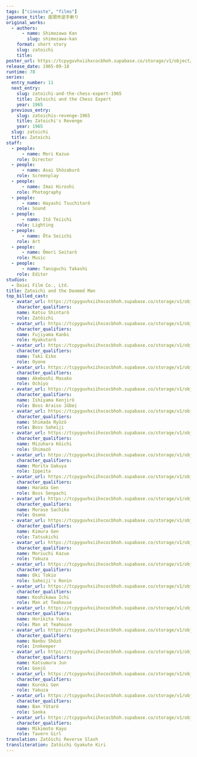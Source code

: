 ```yaml
---
tags: ["cineaste", "films"]
japanese_title: 座頭市逆手斬り
original_works:
  - authors:
      - name: Shimozawa Kan
        slug: shimozawa-kan
    format: short story
    slug: zatoichi
    title:
poster_url: https://tcpyguvhxiihxcocbhoh.supabase.co/storage/v1/object/public/godzilla-cineaste-public/content/films/zatoichi-and-the-doomed-man-1965/posters/zatoichi-and-the-doomed-man-1965.jpg
release_date: 1965-09-18
runtime: 78
series:
  entry_number: 11
  next_entry:
    slug: zatoichi-and-the-chess-expert-1965
    title: Zatoichi and the Chess Expert
    year: 1965
  previous_entry:
    slug: zatoichis-revenge-1965
    title: Zatoichi's Revenge
    year: 1965
  slug: zatoichi
  title: Zatoichi
staff:
  - people:
      - name: Mori Kazuo
    role: Director
  - people:
      - name: Asai Shôzaburô
    role: Screenplay
  - people:
      - name: Imai Hiroshi
    role: Photography
  - people:
      - name: Hayashi Tsuchitarô
    role: Sound
  - people:
      - name: Itô Teiichi
    role: Lighting
  - people:
      - name: Ôta Seiichi
    role: Art
  - people:
      - name: Ômori Seitarô
    role: Music
  - people:
      - name: Taniguchi Takashi
    role: Editor
studios:
  - Daiei Film Co., Ltd.
title: Zatoichi and the Doomed Man
top_billed_cast:
  - avatar_url: https://tcpyguvhxiihxcocbhoh.supabase.co/storage/v1/object/public/godzilla-cineaste-public/content/films/zatoichi-and-the-doomed-man-1965/cast-avatars/shintaro-katsu-0.jpg
    character_qualifiers:
    name: Katsu Shintarô
    role: Zatôichi
  - avatar_url: https://tcpyguvhxiihxcocbhoh.supabase.co/storage/v1/object/public/godzilla-cineaste-public/content/films/zatoichi-and-the-doomed-man-1965/cast-avatars/kanbi-fujiyama-0.jpg
    character_qualifiers:
    name: Fujiyama Kanbi
    role: Hyakutarô
  - avatar_url: https://tcpyguvhxiihxcocbhoh.supabase.co/storage/v1/object/public/godzilla-cineaste-public/content/films/zatoichi-and-the-doomed-man-1965/cast-avatars/eiko-taki-0.jpg
    character_qualifiers:
    name: Taki Eiko
    role: Oyone
  - avatar_url: https://tcpyguvhxiihxcocbhoh.supabase.co/storage/v1/object/public/godzilla-cineaste-public/content/films/zatoichi-and-the-doomed-man-1965/cast-avatars/masako-akeboshi-0.jpg
    character_qualifiers:
    name: Akeboshi Masako
    role: Ochiyo
  - avatar_url: https://tcpyguvhxiihxcocbhoh.supabase.co/storage/v1/object/public/godzilla-cineaste-public/content/films/zatoichi-and-the-doomed-man-1965/cast-avatars/kenjiro-ishiyama-0.jpg
    character_qualifiers:
    name: Ishiyama Kenjirô
    role: Boss Araiso Jûbei
  - avatar_url: https://tcpyguvhxiihxcocbhoh.supabase.co/storage/v1/object/public/godzilla-cineaste-public/content/films/zatoichi-and-the-doomed-man-1965/cast-avatars/ryuzo-shimada-0.jpg
    character_qualifiers:
    name: Shimada Ryûzô
    role: Boss Saheiji
  - avatar_url: https://tcpyguvhxiihxcocbhoh.supabase.co/storage/v1/object/public/godzilla-cineaste-public/content/films/zatoichi-and-the-doomed-man-1965/cast-avatars/koichi-mizuhara-0.jpg
    character_qualifiers:
    name: Mizuhara Kôichi
    role: Shimazô
  - avatar_url: https://tcpyguvhxiihxcocbhoh.supabase.co/storage/v1/object/public/godzilla-cineaste-public/content/films/zatoichi-and-the-doomed-man-1965/cast-avatars/gakuya-morita-0.jpg
    character_qualifiers:
    name: Morita Gakuya
    role: Ippeita
  - avatar_url: https://tcpyguvhxiihxcocbhoh.supabase.co/storage/v1/object/public/godzilla-cineaste-public/content/films/zatoichi-and-the-doomed-man-1965/cast-avatars/gen-harada-0.jpg
    character_qualifiers:
    name: Harada Gen
    role: Boss Senpachi
  - avatar_url: https://tcpyguvhxiihxcocbhoh.supabase.co/storage/v1/object/public/godzilla-cineaste-public/content/films/zatoichi-and-the-doomed-man-1965/cast-avatars/sachiko-murase-0.jpg
    character_qualifiers:
    name: Murase Sachiko
    role: Osono
  - avatar_url: https://tcpyguvhxiihxcocbhoh.supabase.co/storage/v1/object/public/godzilla-cineaste-public/content/films/zatoichi-and-the-doomed-man-1965/cast-avatars/gen-kimura-0.jpg
    character_qualifiers:
    name: Kimura Gen
    role: Tatsukichi
  - avatar_url: https://tcpyguvhxiihxcocbhoh.supabase.co/storage/v1/object/public/godzilla-cineaste-public/content/films/zatoichi-and-the-doomed-man-1965/cast-avatars/kazuo-moriuchi-0.jpg
    character_qualifiers:
    name: Moriuchi Kazuo
    role: Yakuza
  - avatar_url: https://tcpyguvhxiihxcocbhoh.supabase.co/storage/v1/object/public/godzilla-cineaste-public/content/films/zatoichi-and-the-doomed-man-1965/cast-avatars/tokio-oki-0.jpg
    character_qualifiers:
    name: Oki Tokio
    role: Saheiji's Ronin
  - avatar_url: https://tcpyguvhxiihxcocbhoh.supabase.co/storage/v1/object/public/godzilla-cineaste-public/content/films/zatoichi-and-the-doomed-man-1965/cast-avatars/ichi-koshikawa-0.jpg
    character_qualifiers:
    name: Koshikawa Ichi
    role: Man at Teahouse
  - avatar_url: https://tcpyguvhxiihxcocbhoh.supabase.co/storage/v1/object/public/godzilla-cineaste-public/content/films/zatoichi-and-the-doomed-man-1965/cast-avatars/yukio-horikita-0.jpg
    character_qualifiers:
    name: Horikita Yukio
    role: Man at Teahouse
  - avatar_url: https://tcpyguvhxiihxcocbhoh.supabase.co/storage/v1/object/public/godzilla-cineaste-public/content/films/zatoichi-and-the-doomed-man-1965/cast-avatars/shozo-nanbu-0.jpg
    character_qualifiers:
    name: Nanbu Shôzô
    role: Innkeeper
  - avatar_url: https://tcpyguvhxiihxcocbhoh.supabase.co/storage/v1/object/public/godzilla-cineaste-public/content/films/zatoichi-and-the-doomed-man-1965/cast-avatars/jun-katsumura-0.jpg
    character_qualifiers:
    name: Katsumura Jun
    role: Gonjû
  - avatar_url: https://tcpyguvhxiihxcocbhoh.supabase.co/storage/v1/object/public/godzilla-cineaste-public/content/films/zatoichi-and-the-doomed-man-1965/cast-avatars/gen-kuroki-0.jpg
    character_qualifiers:
    name: Kuroki Gen
    role: Yakuza
  - avatar_url: https://tcpyguvhxiihxcocbhoh.supabase.co/storage/v1/object/public/godzilla-cineaste-public/content/films/zatoichi-and-the-doomed-man-1965/cast-avatars/yutaro-ban-0.jpg
    character_qualifiers:
    name: Ban Yûtarô
    role: Sanka
  - avatar_url: https://tcpyguvhxiihxcocbhoh.supabase.co/storage/v1/object/public/godzilla-cineaste-public/content/films/zatoichi-and-the-doomed-man-1965/cast-avatars/kayo-mikimoto-0.jpg
    character_qualifiers:
    name: Mikimoto Kayo
    role: Tavern Girl
translation: Zatôichi Reverse Slash
transliteration: Zatôichi Gyakute Kiri
---
```

